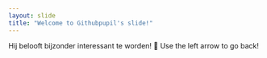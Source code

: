 ```yaml
---
layout: slide
title: "Welcome to Githubpupil's slide!"
---
```

Hij belooft bijzonder interessant te worden! :tada:
Use the left arrow to go back!
